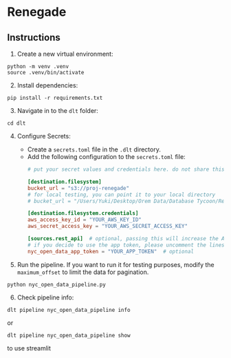 # Renegade

## Instructions

1. Create a new virtual environment: 
```
python -m venv .venv
source .venv/bin/activate
```
2. Install dependencies: 
```
pip install -r requirements.txt
```
3. Navigate in to the `dlt` folder:
```
cd dlt
```
4. Configure Secrets:
   - Create a `secrets.toml` file in the `.dlt` directory.
   - Add the following configuration to the `secrets.toml` file:
     ```toml
     # put your secret values and credentials here. do not share this file and do not push it to github

     [destination.filesystem]
     bucket_url = "s3://proj-renegade" 
     # for local testing, you can point it to your local directory
     # bucket_url = "/Users/Yuki/Desktop/Orem Data/Database Tycoon/Renegade/dlt/data"

     [destination.filesystem.credentials]
     aws_access_key_id = "YOUR_AWS_KEY_ID"
     aws_secret_access_key = "YOUR_AWS_SECRET_ACCESS_KEY"

     [sources.rest_api]  # optional, passing this will increase the API call limit
     # if you decide to use the app token, please uncomment the lines 9, 11~13, and 25 in the nyc_open_data_pipeline.py file
     nyc_open_data_app_token = "YOUR_APP_TOKEN"  # optional
     ```


5. Run the pipeline. If you want to run it for testing purposes, modify the `maximum_offset` to limit the data for pagination. 
```
python nyc_open_data_pipeline.py
```
6. Check pipeline info:
```
dlt pipeline nyc_open_data_pipeline info
``` 
or 
```
dlt pipeline nyc_open_data_pipeline show
``` 
to use streamlit